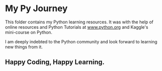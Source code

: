 # My Py Journey

This folder contains my Python learning resources.
It was with the help of online resources and Python Tutorials at www.python.org and Kaggle's mini-course on Python.

I am deeply indebted to the Python community and look forward to learning new things from it.

## Happy Coding, Happy Learning.
